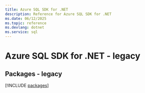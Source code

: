 ```yaml
---
title: Azure SQL SDK for .NET
description: Reference for Azure SQL SDK for .NET
ms.date: 06/12/2025
ms.topic: reference
ms.devlang: dotnet
ms.service: sql
---
```

# Azure SQL SDK for .NET - legacy
## Packages - legacy
[!INCLUDE [packages](sql-index.md)]